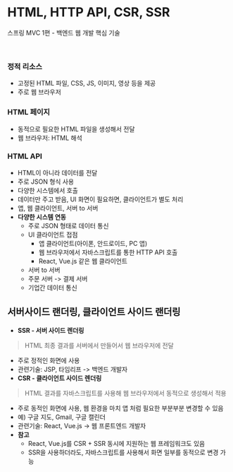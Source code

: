 # HTML, HTTP API, CSR, SSR
스프링 MVC 1편 - 백엔드 웹 개발 핵심 기술

<br>

### 정적 리소스
* 고정된 HTML 파일, CSS, JS, 이미지, 영상 등을 제공
* 주로 웹 브라우저

### HTML 페이지
* 동적으로 필요한 HTML 파일을 생성해서 전달
* 웹 브라우저: HTML 해석

### HTML API
  * HTML이 아니라 데이터를 전달
  * 주로 JSON 형식 사용
  * 다양한 시스템에서 호출
  * 데이터만 주고 받음, UI 화면이 필요하면, 클라이언트가 별도 처리
  * 앱, 웹 클라이언트, 서버 to 서버
* **다양한 시스템 연동**
  * 주로 JSON 형태로 데이터 통신
  * UI 클라이언트 접점
    * 앱 클라이언트(아이폰, 안드로이드, PC 앱)
    * 웹 브라우저에서 자바스크립트를 통한 HTTP API 호출
    * React, Vue.js 같은 웹 클라이언트
  * 서버 to 서버
  * 주문 서버 -> 결제 서버
  * 기업간 데이터 통신

## 서버사이드 랜더링, 클라이언트 사이드 랜더링
* **SSR - 서버 사이드 렌더링**
> HTML 최종 결과를 서버에서 만들어서 웹 브라우저에 전달
  * 주로 정적인 화면에 사용
  * 관련기술: JSP, 타임리프 -> 백엔드 개발자
* **CSR - 클라이언트 사이드 렌더링**
> HTML 결과를 자바스크립트를 사용해 웹 브라우저에서 동적으로 생성해서 적용
  * 주로 동적인 화면에 사용, 웹 환경을 마치 앱 처럼 필요한 부분부분 변경할 수 있음
  * 예) 구글 지도, Gmail, 구글 캘린더
  * 관련기술: React, Vue.js -> 웹 프론트엔드 개발자
* **참고**
  * React, Vue.js를 CSR + SSR 동시에 지원하는 웹 프레임워크도 있음
  * SSR을 사용하더라도, 자바스크립트를 사용해서 화면 일부를 동적으로 변경 가능
